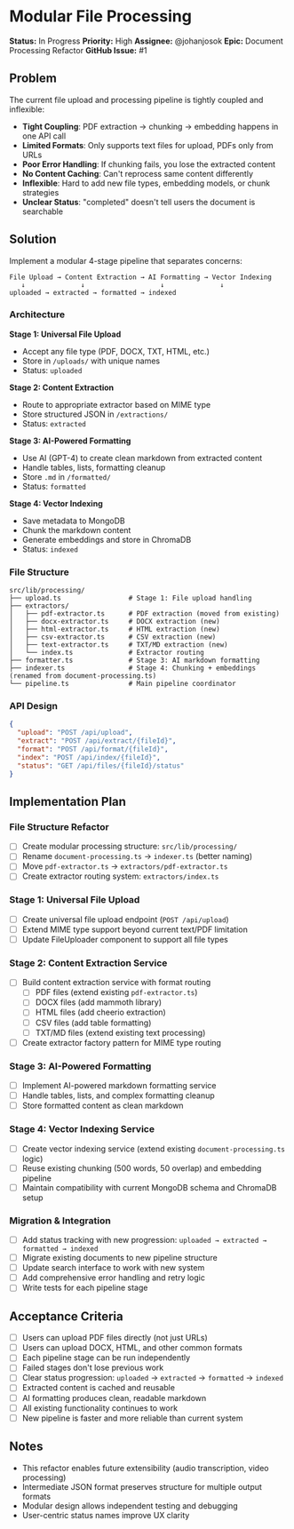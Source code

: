 # Modular File Processing

**Status:** In Progress
**Priority:** High
**Assignee:** @johanjosok
**Epic:** Document Processing Refactor
**GitHub Issue:** #1

## Problem

The current file upload and processing pipeline is tightly coupled and inflexible:

- **Tight Coupling**: PDF extraction → chunking → embedding happens in one API call
- **Limited Formats**: Only supports text files for upload, PDFs only from URLs
- **Poor Error Handling**: If chunking fails, you lose the extracted content
- **No Content Caching**: Can't reprocess same content differently
- **Inflexible**: Hard to add new file types, embedding models, or chunk strategies
- **Unclear Status**: "completed" doesn't tell users the document is searchable

## Solution

Implement a modular 4-stage pipeline that separates concerns:

```
File Upload → Content Extraction → AI Formatting → Vector Indexing
   ↓              ↓                   ↓              ↓
uploaded → extracted → formatted → indexed
```

### Architecture

**Stage 1: Universal File Upload**
- Accept any file type (PDF, DOCX, TXT, HTML, etc.)
- Store in `/uploads/` with unique names
- Status: `uploaded`

**Stage 2: Content Extraction**
- Route to appropriate extractor based on MIME type
- Store structured JSON in `/extractions/`
- Status: `extracted`

**Stage 3: AI-Powered Formatting**
- Use AI (GPT-4) to create clean markdown from extracted content
- Handle tables, lists, formatting cleanup
- Store `.md` in `/formatted/`
- Status: `formatted`

**Stage 4: Vector Indexing**
- Save metadata to MongoDB
- Chunk the markdown content
- Generate embeddings and store in ChromaDB
- Status: `indexed`

### File Structure

```
src/lib/processing/
├── upload.ts                 # Stage 1: File upload handling
├── extractors/
│   ├── pdf-extractor.ts      # PDF extraction (moved from existing)
│   ├── docx-extractor.ts     # DOCX extraction (new)
│   ├── html-extractor.ts     # HTML extraction (new)
│   ├── csv-extractor.ts      # CSV extraction (new)
│   ├── text-extractor.ts     # TXT/MD extraction (new)
│   └── index.ts              # Extractor routing
├── formatter.ts              # Stage 3: AI markdown formatting
├── indexer.ts                # Stage 4: Chunking + embeddings (renamed from document-processing.ts)
└── pipeline.ts               # Main pipeline coordinator
```

### API Design

```json
{
  "upload": "POST /api/upload",
  "extract": "POST /api/extract/{fileId}",
  "format": "POST /api/format/{fileId}",
  "index": "POST /api/index/{fileId}",
  "status": "GET /api/files/{fileId}/status"
}
```

## Implementation Plan

### File Structure Refactor
- [ ] Create modular processing structure: `src/lib/processing/`
- [ ] Rename `document-processing.ts` → `indexer.ts` (better naming)
- [ ] Move `pdf-extractor.ts` → `extractors/pdf-extractor.ts`
- [ ] Create extractor routing system: `extractors/index.ts`

### Stage 1: Universal File Upload
- [ ] Create universal file upload endpoint (`POST /api/upload`)
- [ ] Extend MIME type support beyond current text/PDF limitation
- [ ] Update FileUploader component to support all file types

### Stage 2: Content Extraction Service
- [ ] Build content extraction service with format routing
  - [ ] PDF files (extend existing `pdf-extractor.ts`)
  - [ ] DOCX files (add mammoth library)
  - [ ] HTML files (add cheerio extraction)
  - [ ] CSV files (add table formatting)
  - [ ] TXT/MD files (extend existing text processing)
- [ ] Create extractor factory pattern for MIME type routing

### Stage 3: AI-Powered Formatting
- [ ] Implement AI-powered markdown formatting service
- [ ] Handle tables, lists, and complex formatting cleanup
- [ ] Store formatted content as clean markdown

### Stage 4: Vector Indexing Service
- [ ] Create vector indexing service (extend existing `document-processing.ts` logic)
- [ ] Reuse existing chunking (500 words, 50 overlap) and embedding pipeline
- [ ] Maintain compatibility with current MongoDB schema and ChromaDB setup

### Migration & Integration
- [ ] Add status tracking with new progression: `uploaded → extracted → formatted → indexed`
- [ ] Migrate existing documents to new pipeline structure
- [ ] Update search interface to work with new system
- [ ] Add comprehensive error handling and retry logic
- [ ] Write tests for each pipeline stage

## Acceptance Criteria

- [ ] Users can upload PDF files directly (not just URLs)
- [ ] Users can upload DOCX, HTML, and other common formats
- [ ] Each pipeline stage can be run independently
- [ ] Failed stages don't lose previous work
- [ ] Clear status progression: `uploaded` → `extracted` → `formatted` → `indexed`
- [ ] Extracted content is cached and reusable
- [ ] AI formatting produces clean, readable markdown
- [ ] All existing functionality continues to work
- [ ] New pipeline is faster and more reliable than current system

## Notes

- This refactor enables future extensibility (audio transcription, video processing)
- Intermediate JSON format preserves structure for multiple output formats
- Modular design allows independent testing and debugging
- User-centric status names improve UX clarity